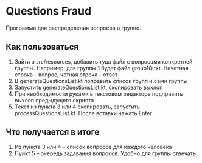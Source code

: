 # Questions Fraud

Программа для распределения вопросов в группе.

## Как пользоваться

1. Зайти в src/resources, добавить туда файл с вопросами конкретной
группы. Например, для группы 1 будет файл group1Q.txt. Нечетная строка – вопрос, четная
строка – ответ
2. В generateQuestionsList.kt поправить список групп и сами группы
3. Запустить generateQuestionsList.kt, скопировать выхлоп
4. При необходимости руками в текстовом редакторе подправить выхлоп предыдущего скрипта
5. Текст из пункта 3 или 4 скопировать, запустить processQuestionsList.kt. После 
вставки нажать Enter

## Что получается в итоге
1. Из пункта 3 или 4 – список вопросов для каждого человека
2. Пункт 5 – очередь задавания вопросов. Удобно для группы отвечать
